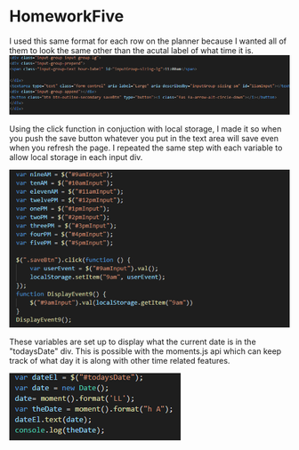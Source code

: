 # HomeworkFive


I used this same format for each row on the planner because I wanted all of them to look the same other than the acutal label of what time it is.
![screenshot](Screenshots/screenshot1.png)




Using the click function in conjuction with local storage, I made it so when you push the save button whatever you put in the text area will save even when you refresh the page.  I repeated the same step with each variable to allow local storage in each input div.

![screenshot](Screenshots/screenshot2.png)




These variables are set up to display what the current date is in the "todaysDate" div.  This is possible with the moments.js api which can keep track of what day it is along with other time related features.

![screenshot](Screenshots/screenshot3.png)

